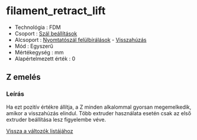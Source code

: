 # filament\_retract\_lift

* Technológia : FDM
* Csoport : [Szál beállítások](../filament_settings/filament_settings.md)
* Alcsoport : [Nyomtatószál felülbírálások](filament_retract_lift.md) - [Visszahúzás](../filament_settings/filament_settings.md#rétraction)
* Mód : Egyszerű
* Mértékegység : mm
* Alapértelmezett érték : 0

## Z emelés

### Leírás

Ha ezt pozitív értékre állítja, a Z minden alkalommal gyorsan megemelkedik, amikor a visszahúzás elindul. Több extruder használata esetén csak az első extruder beállítása lesz figyelembe véve.

[Vissza a változók listájához](../../variable_list)

